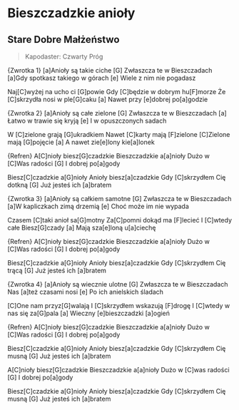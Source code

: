 # Bieszczadzkie anioły
## Stare Dobre Małżeństwo
> Kapodaster: Czwarty Próg


{Zwrotka 1}
[a]Anioły są takie ciche
[G] Zwłaszcza te w Bieszczadach
[a]Gdy spotkasz takiego w górach
[e] Wiele z nim nie pogadasz

Naj[C]wyżej na ucho ci [G]powie
Gdy [C]będzie w dobrym hu[F]morze
Że [C]skrzydła nosi w ple[G]caku
[a] Nawet przy [e]dobrej po[a]godzie

{Zwrotka 2}
[a]Anioły są całe zielone
[G] Zwłaszcza te w Bieszczadach
[a] Łatwo w trawie się kryją
[e] I w opuszczonych sadach

W [C]zielone grają [G]ukradkiem
Nawet [C]karty mają [F]zielone
[C]Zielone mają [G]pojęcie
[a] A nawet zie[e]lony kie[a]lonek

{Refren}
A[C]nioły biesz[G]czadzkie
Bieszczadzkie a[a]nioły
Dużo w [C]Was radości
[G] I dobrej po[a]gody

Biesz[C]czadzkie a[G]nioły
Anioły biesz[a]czadzkie
Gdy [C]skrzydłem Cię dotkną
[G] Już jesteś ich [a]bratem

{Zwrotka 3}
[a]Anioły są całkiem samotne
[G] Zwłaszcza te w Bieszczadach
[a]W kapliczkach zimą drzemią
[e] Choć może im nie wypada

Czasem [C]taki anioł sa[G]motny
Za[C]pomni dokąd ma [F]lecieć
I [C]wtedy całe Biesz[G]czady
[a] Mają sza[e]loną u[a]ciechę

{Refren}
A[C]nioły biesz[G]czadzkie
Bieszczadzkie a[a]nioły
Dużo w [C]Was radości
[G] I dobrej po[a]gody

Biesz[C]czadzkie a[G]nioły
Anioły biesz[a]czadzkie
Gdy [C]skrzydłem Cię trącą
[G] Już jesteś ich [a]bratem


{Zwrotka 4}
[a]Anioły są wiecznie ulotne
[G] Zwłaszcza te w Bieszczadach
Nas [a]też czasami nosi
[e] Po ich anielskich śladach

[C]One nam przyz[G]walają
I [C]skrzydłem wskazują [F]drogę
I [C]wtedy w nas się za[G]pala
[a] Wieczny [e]bieszczadzki [a]ogień

{Refren}
A[C]nioły biesz[G]czadzkie
Bieszczadzkie a[a]nioły
Dużo w [C]Was radości
[G] I dobrej po[a]gody

Biesz[C]czadzkie a[G]nioły
Anioły biesz[a]czadzkie
Gdy [C]skrzydłem Cię musną
[G] Już jesteś ich [a]bratem

A[C]nioły biesz[G]czadzkie
Bieszczadzkie a[a]nioły
Dużo w [C]was radości
[G] I dobrej po[a]gody

Biesz[C]czadzkie a[G]nioły
Anioły biesz[a]czadzkie
Gdy [C]skrzydłem Cię musną
[G] Już jesteś ich [a]bratem